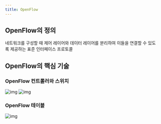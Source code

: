 ```yaml
---
title: OpenFlow
---
```


## OpenFlow의 정의
네트워크를 구성할 때 제어 레이어와 데이터 레이어를 분리하여 이들을 연결할 수 있도록 제공하는 표준 인터페이스 프로토콜

## OpenFlow의 핵심 기술
### OpenFlow 컨트롤러와 스위치
![img](http://images.slideplayer.com/1/41123/slides/slide_17.jpg)
![img](http://image.slidesharecdn.com/openflow-130823032512-phpapp02/95/the-openflow-soft-switch-5-638.jpg?cb=1377228372)

### OpenFlow 테이블
![img](https://upload.wikimedia.org/wikipedia/commons/5/59/Openflow-table-entry-med.png)
